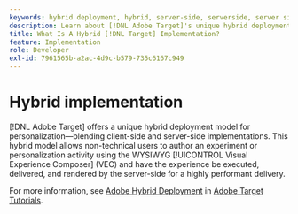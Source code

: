 ```yaml
---
keywords: hybrid deployment, hybrid, server-side, serverside, server side, client-side, clientside, client side, hybrid implementation, hybrid deployment0
description: Learn about [!DNL Adobe Target]'s unique hybrid deployment model for personalization, blending client-side and server-side implementations.
title: What Is A Hybrid [!DNL Target] Implementation?
feature: Implementation
role: Developer
exl-id: 7961565b-a2ac-4d9c-b579-735c6167c949
---
```

# Hybrid implementation

[!DNL Adobe Target] offers a unique hybrid deployment model for personalization—blending client-side and server-side implementations. This hybrid model allows non-technical users to author an experiment or personalization activity using the WYSIWYG [!UICONTROL Visual Experience Composer] (VEC) and have the experience be executed, delivered, and rendered by the server-side for a highly performant delivery.

For more information, see [Adobe Hybrid Deployment](https://experienceleague.adobe.com/docs/target-learn/tutorials/implementation/hybrid-deployment.html) in [Adobe Target Tutorials](https://experienceleague.adobe.com/docs/target-learn/tutorials/overview.html).
